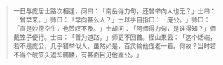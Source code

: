 > 一日与庞居士路次相逢，问曰：​「南岳得力句，还曾举向人也无？​」士曰：​「曾举来。​」师曰：​「举向甚么人？​」士以手自指曰：​「庞公。​」师曰：​「直是妙德空生，也赞叹不及。​」士却问：​「阿师得力句，是谁得知？​」师戴笠子便行。士曰：​「善为道路。​」师更不回首。径山果云：​「这个话端，若不是庞公，几乎错举似人。虽然如是，百灵输他庞老一着。何故？当时若不得个破笠头遮却髑髅，有甚面目见他龐公。​」


